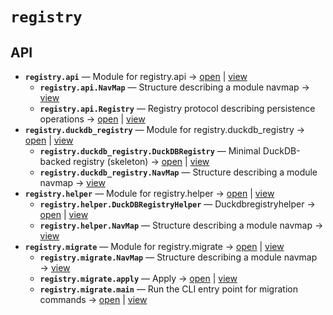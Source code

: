 # `registry`

<!-- START doctoc generated TOC please keep comment here to allow auto update -->
<!-- END doctoc generated TOC please keep comment here to allow auto update -->

## API
- **`registry.api`** — Module for registry.api → [open](./api.py:1:1) | [view](https://github.com/paul-heyse/kgfoundry/blob/98bc876ceda60da4a9d9e9a3642946ff0b0447e3/src/registry/api.py#L1)
  - **`registry.api.NavMap`** — Structure describing a module navmap → [view](https://github.com/paul-heyse/kgfoundry/blob/98bc876ceda60da4a9d9e9a3642946ff0b0447e3/src/kgfoundry_common/navmap_types.py#L38-L51)
  - **`registry.api.Registry`** — Registry protocol describing persistence operations → [open](./api.py:33:1) | [view](https://github.com/paul-heyse/kgfoundry/blob/98bc876ceda60da4a9d9e9a3642946ff0b0447e3/src/registry/api.py#L33-L76)
- **`registry.duckdb_registry`** — Module for registry.duckdb_registry → [open](./duckdb_registry.py:1:1) | [view](https://github.com/paul-heyse/kgfoundry/blob/98bc876ceda60da4a9d9e9a3642946ff0b0447e3/src/registry/duckdb_registry.py#L1)
  - **`registry.duckdb_registry.DuckDBRegistry`** — Minimal DuckDB-backed registry (skeleton) → [open](./duckdb_registry.py:36:1) | [view](https://github.com/paul-heyse/kgfoundry/blob/98bc876ceda60da4a9d9e9a3642946ff0b0447e3/src/registry/duckdb_registry.py#L36-L281)
  - **`registry.duckdb_registry.NavMap`** — Structure describing a module navmap → [view](https://github.com/paul-heyse/kgfoundry/blob/98bc876ceda60da4a9d9e9a3642946ff0b0447e3/src/kgfoundry_common/navmap_types.py#L38-L51)
- **`registry.helper`** — Module for registry.helper → [open](./helper.py:1:1) | [view](https://github.com/paul-heyse/kgfoundry/blob/98bc876ceda60da4a9d9e9a3642946ff0b0447e3/src/registry/helper.py#L1)
  - **`registry.helper.DuckDBRegistryHelper`** — Duckdbregistryhelper → [open](./helper.py:36:1) | [view](https://github.com/paul-heyse/kgfoundry/blob/98bc876ceda60da4a9d9e9a3642946ff0b0447e3/src/registry/helper.py#L36-L283)
  - **`registry.helper.NavMap`** — Structure describing a module navmap → [view](https://github.com/paul-heyse/kgfoundry/blob/98bc876ceda60da4a9d9e9a3642946ff0b0447e3/src/kgfoundry_common/navmap_types.py#L38-L51)
- **`registry.migrate`** — Module for registry.migrate → [open](./migrate.py:1:1) | [view](https://github.com/paul-heyse/kgfoundry/blob/98bc876ceda60da4a9d9e9a3642946ff0b0447e3/src/registry/migrate.py#L1)
  - **`registry.migrate.NavMap`** — Structure describing a module navmap → [view](https://github.com/paul-heyse/kgfoundry/blob/98bc876ceda60da4a9d9e9a3642946ff0b0447e3/src/kgfoundry_common/navmap_types.py#L38-L51)
  - **`registry.migrate.apply`** — Apply → [open](./migrate.py:35:1) | [view](https://github.com/paul-heyse/kgfoundry/blob/98bc876ceda60da4a9d9e9a3642946ff0b0447e3/src/registry/migrate.py#L35-L53)
  - **`registry.migrate.main`** — Run the CLI entry point for migration commands → [open](./migrate.py:57:1) | [view](https://github.com/paul-heyse/kgfoundry/blob/98bc876ceda60da4a9d9e9a3642946ff0b0447e3/src/registry/migrate.py#L57-L66)
